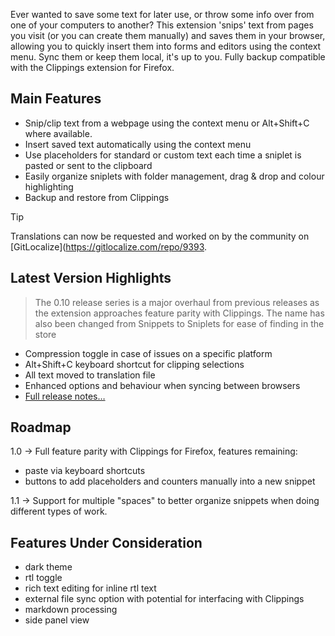 Ever wanted to save some text for later use, or throw some info over from one of your computers to another? This extension 'snips' text from pages you visit (or you can create them manually) and saves them in your browser, allowing you to quickly insert them into forms and editors using the context menu. Sync them or keep them local, it's up to you. Fully backup compatible with the Clippings extension for Firefox.

## Main Features

- Snip/clip text from a webpage using the context menu or Alt+Shift+C where available.
- Insert saved text automatically using the context menu
- Use placeholders for standard or custom text each time a sniplet is pasted or sent to the clipboard
- Easily organize sniplets with folder management, drag & drop and colour highlighting
- Backup and restore from Clippings

> [!TIP]
> Translations can now be requested and worked on by the community on [GitLocalize](https://gitlocalize.com/repo/9393.

## Latest Version Highlights

> The 0.10 release series is a major overhaul from previous releases as the extension approaches feature parity with Clippings. The name has also been changed from Snippets to Sniplets for ease of finding in the store

- Compression toggle in case of issues on a specific platform
- Alt+Shift+C keyboard shortcut for clipping selections
- All text moved to translation file
- Enhanced options and behaviour when syncing between browsers
- [Full release notes…](https://github.com/jpc-ae/Snippets/blob/dev/CHANGELOG.md)

## Roadmap

1.0 -> Full feature parity with Clippings for Firefox, features remaining:

- paste via keyboard shortcuts
- buttons to add placeholders and counters manually into a new snippet

1.1 -> Support for multiple "spaces" to better organize snippets when doing different types of work.

## Features Under Consideration

- dark theme
- rtl toggle
- rich text editing for inline rtl text
- external file sync option with potential for interfacing with Clippings
- markdown processing
- side panel view
